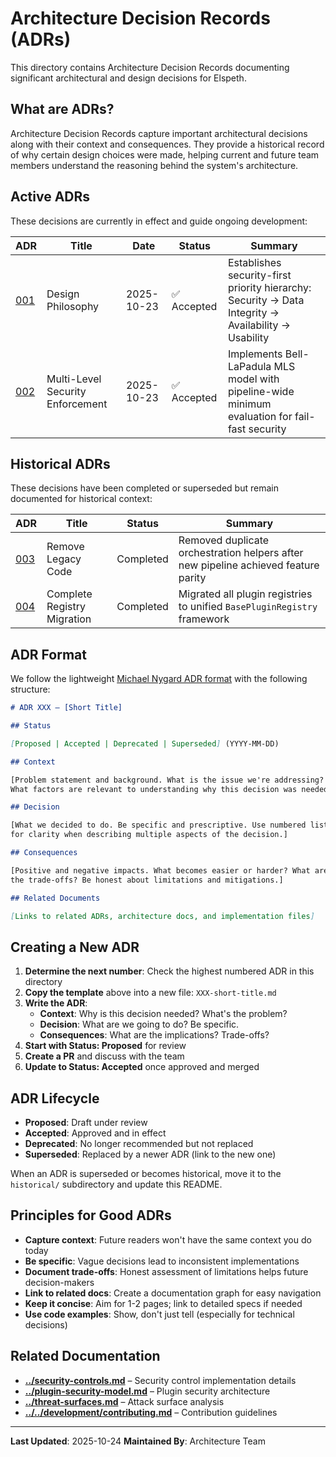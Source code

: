 # Architecture Decision Records (ADRs)

This directory contains Architecture Decision Records documenting significant architectural and design decisions for Elspeth.

## What are ADRs?

Architecture Decision Records capture important architectural decisions along with their context and consequences. They provide a historical record of why certain design choices were made, helping current and future team members understand the reasoning behind the system's architecture.

## Active ADRs

These decisions are currently in effect and guide ongoing development:

| ADR | Title | Date | Status | Summary |
|-----|-------|------|--------|---------|
| [001](001-design-philosophy.md) | Design Philosophy | 2025-10-23 | ✅ Accepted | Establishes security-first priority hierarchy: Security → Data Integrity → Availability → Usability |
| [002](002-security-architecture.md) | Multi-Level Security Enforcement | 2025-10-23 | ✅ Accepted | Implements Bell-LaPadula MLS model with pipeline-wide minimum evaluation for fail-fast security |

## Historical ADRs

These decisions have been completed or superseded but remain documented for historical context:

| ADR | Title | Status | Summary |
|-----|-------|--------|---------|
| [003](historical/003-remove-legacy-code.md) | Remove Legacy Code | Completed | Removed duplicate orchestration helpers after new pipeline achieved feature parity |
| [004](historical/004-complete-registry-migration.md) | Complete Registry Migration | Completed | Migrated all plugin registries to unified `BasePluginRegistry` framework |

## ADR Format

We follow the lightweight [Michael Nygard ADR format](https://cognitect.com/blog/2011/11/15/documenting-architecture-decisions) with the following structure:

```markdown
# ADR XXX – [Short Title]

## Status

[Proposed | Accepted | Deprecated | Superseded] (YYYY-MM-DD)

## Context

[Problem statement and background. What is the issue we're addressing?
What factors are relevant to understanding why this decision was needed?]

## Decision

[What we decided to do. Be specific and prescriptive. Use numbered lists
for clarity when describing multiple aspects of the decision.]

## Consequences

[Positive and negative impacts. What becomes easier or harder? What are
the trade-offs? Be honest about limitations and mitigations.]

## Related Documents

[Links to related ADRs, architecture docs, and implementation files]
```

## Creating a New ADR

1. **Determine the next number**: Check the highest numbered ADR in this directory
2. **Copy the template** above into a new file: `XXX-short-title.md`
3. **Write the ADR**:
   - **Context**: Why is this decision needed? What's the problem?
   - **Decision**: What are we going to do? Be specific.
   - **Consequences**: What are the implications? Trade-offs?
4. **Start with Status: Proposed** for review
5. **Create a PR** and discuss with the team
6. **Update to Status: Accepted** once approved and merged

## ADR Lifecycle

- **Proposed**: Draft under review
- **Accepted**: Approved and in effect
- **Deprecated**: No longer recommended but not replaced
- **Superseded**: Replaced by a newer ADR (link to the new one)

When an ADR is superseded or becomes historical, move it to the `historical/` subdirectory and update this README.

## Principles for Good ADRs

- **Capture context**: Future readers won't have the same context you do today
- **Be specific**: Vague decisions lead to inconsistent implementations
- **Document trade-offs**: Honest assessment of limitations helps future decision-makers
- **Link to related docs**: Create a documentation graph for easy navigation
- **Keep it concise**: Aim for 1-2 pages; link to detailed specs if needed
- **Use code examples**: Show, don't just tell (especially for technical decisions)

## Related Documentation

- **[../security-controls.md](../security-controls.md)** – Security control implementation details
- **[../plugin-security-model.md](../plugin-security-model.md)** – Plugin security architecture
- **[../threat-surfaces.md](../threat-surfaces.md)** – Attack surface analysis
- **[../../development/contributing.md](../../development/contributing.md)** – Contribution guidelines

---

**Last Updated**: 2025-10-24
**Maintained By**: Architecture Team
